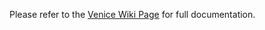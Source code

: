 Please refer to the [Venice Wiki Page](https://github.com/venicegeo/venice/wiki/Pz-Gateway) for full documentation. 
  

